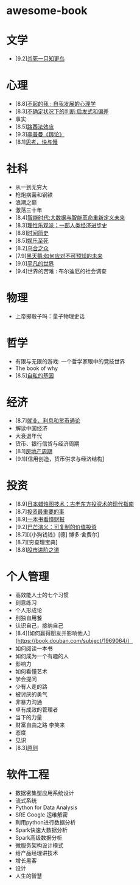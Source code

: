 # awesome-book

# 文学
* [9.2][杀死一只知更鸟](https://book.douban.com/subject/6781808/)

# 心理
* [8.8][不起的我 : 自我发展的心理学](https://book.douban.com/subject/34836531/)
* [8.3][不确定状况下的判断:启发式和偏差](https://book.douban.com/subject/3248694/)
* 事实
* [8.5][路西法效应](https://book.douban.com/subject/4071842/)
* [9.3][李普曼《舆论》](https://book.douban.com/subject/27662713/)
* [8.1][思考，快与慢](https://book.douban.com/subject/10785583/)

# 社科
* 从一到无穷大
* 枪炮病菌和钢铁
* 浪潮之巅
* 激荡三十年
* [8.4][智能时代:大数据与智能革命重新定义未来](https://book.douban.com/subject/26838557/)
* [8.3][理性乐观派：一部人类经济进步史](https://book.douban.com/subject/6913343/)
* [8.8][时间简史](https://book.douban.com/subject/1034282/)
* [8.5][娱乐至死](https://book.douban.com/subject/1062193/)
* [8.2][乌合之众](https://book.douban.com/subject/1012611/)
* [7.9][黑天鹅:如何应对不可预知的未来](https://book.douban.com/subject/6854525/)
* [9.0][平凡的世界](https://book.douban.com/subject/10517238/)
* [9.4]世界的苦难 : 布尔迪厄的社会调查

# 物理
* 上帝掷骰子吗：量子物理史话

# 哲学
* 有限与无限的游戏: 一个哲学家眼中的竞技世界
* The book of why
* [8.5][自私的基因](https://book.douban.com/subject/11445548/)

# 经济
* [8.7][就业、利息和货币通论](https://book.douban.com/subject/1137246/)
* 解读中国经济
* 大衰退年代
* 货币、银行信贷与经济周期
* [8.1][房地产周期](https://book.douban.com/subject/27142454/)
* [9.1][信用创造，货币供求与经济结构]

# 投资
* [8.9][日本蜡烛图技术：古老东方投资术的现代指南](https://book.douban.com/subject/34948750/)
* [8.7][投资最重要的事](https://book.douban.com/subject/10799082/)
* [8.9][一本书看懂财报](https://book.douban.com/subject/25926542/)
* [9.2][巴芒演义：可复制的价值投资](https://book.douban.com/subject/34997313/)
* [8.7][《小狗钱钱》[德] 博多·舍费尔]
* [8.7][穷查理宝典]
* [8.8][股市进阶之道](https://book.douban.com/subject/25829645/)


# 个人管理
* 高效能人士的七个习惯
* 刻意练习
* 个人形成论
* 别独自用餐
* 认识自己，接纳自己
* [8.4][如何赢得朋友并影响他人](https://book.douban.com/subject/1969064/）
* 如何阅读一本书
* 如何成为一个有趣的人
* 影响力
* 如何看懂艺术
* 学会提问
* 少有人走的路
* 被讨厌的勇气
* 非暴力沟通
* 卓有成效的管理者
* 当下的力量
* 财富自由之路 李笑来
* 态度
* 见识
* [8.3][原则](https://book.douban.com/subject/27608239/)

# 软件工程
* 数据密集型应用系统设计
* 流式系统
* Python for Data Analysis
* SRE Google 运维解密
* 利用python进行数据分析
* Spark快速大数据分析
* Spark高级数据分析
* 微服务架构设计模式
* 给产品经理讲技术
* 增长黑客
* 设计
* 人生的智慧
